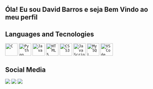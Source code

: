 ## Óla! Eu sou David Barros e seja Bem Vindo ao meu perfil









<h2>Languages and Tecnologies</h2>
<code><img width = "40px" src="https://cdn.jsdelivr.net/gh/devicons/devicon@latest/icons/c/c-original.svg" title = "C" /></code>
<code><img width = "40px" src="https://cdn.jsdelivr.net/gh/devicons/devicon@latest/icons/python/python-original.svg" title = "Python" /></code>
<code><img width = "40px" src="https://cdn.jsdelivr.net/gh/devicons/devicon@latest/icons/java/java-original.svg" title = "Java"/></code>
<code><img width = "40px" src="https://cdn.jsdelivr.net/gh/devicons/devicon@latest/icons/html5/html5-original.svg" title = "HTML5"/></code>
<code><img width = "40px" src="https://cdn.jsdelivr.net/gh/devicons/devicon@latest/icons/css3/css3-original.svg" title = "CSS3"/></code>
<code><img width = "40px" src="https://cdn.jsdelivr.net/gh/devicons/devicon@latest/icons/javascript/javascript-original.svg" title = "JavaScript"/></code>
<code><img width = "40px" src="https://cdn.jsdelivr.net/gh/devicons/devicon@latest/icons/mysql/mysql-original.svg" title = "MySQL"/></code>
<code><img width = "40px" src="https://cdn.jsdelivr.net/gh/devicons/devicon@latest/icons/vscode/vscode-original.svg" title = "VSCode"/></code>

<h2>Social Media</h2>
 <a href="https://discord.gg/wagxzStdcR" target="_blank"><img src="https://img.shields.io/badge/Discord-7289DA?style=for-the-badge&logo=discord&logoColor=white" target="_blank"></a> 
  <a href = "mailto:davidbarros1405@gmail.com"><img src="https://img.shields.io/badge/-Gmail-%23333?style=for-the-badge&logo=gmail&logoColor=white" target="_blank"></a>
  <a href="https://www.linkedin.com/in/davi-barros-a44117254 " target="_blank"><img src="https://img.shields.io/badge/-LinkedIn-%230077B5?style=for-the-badge&logo=linkedin&logoColor=white" target="_blank"></a> 


